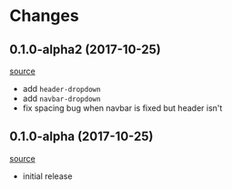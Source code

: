 # Changes

## 0.1.0-alpha2 (2017-10-25)

[source](https://github.com/gadfly361/re-surface/tree/v0.1.0-alpha2)

- add `header-dropdown`
- add `navbar-dropdown`
- fix spacing bug when navbar is fixed but header isn't

## 0.1.0-alpha (2017-10-25)

[source](https://github.com/gadfly361/re-surface/tree/v0.1.0-alpha)

- initial release
